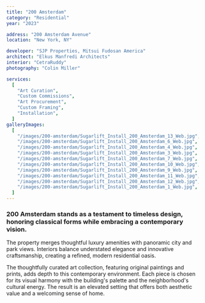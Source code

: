```yaml
---
title: "200 Amsterdam"
category: "Residential"
year: "2023"

address: "200 Amsterdam Avenue"
location: "New York, NY"

developer: "SJP Properties, Mitsui Fudosan America"
architect: "Elkus Manfredi Architects"
interior: "CetraRuddy"
photography: "Colin Miller"

services:
  [
    "Art Curation",
    "Custom Commissions",
    "Art Procurement",
    "Custom Framing",
    "Installation",
  ]
galleryImages:
  [
    "/images/200-amsterdam/Sugarlift_Install_200_Amsterdam_13_Web.jpg",
    "/images/200-amsterdam/Sugarlift_Install_200_Amsterdam_6_Web.jpg",
    "/images/200-amsterdam/Sugarlift_Install_200_Amsterdam_4_Web.jpg",
    "/images/200-amsterdam/Sugarlift_Install_200_Amsterdam_3_Web.jpg",
    "/images/200-amsterdam/Sugarlift_Install_200_Amsterdam_7_Web.jpg",
    "/images/200-amsterdam/Sugarlift_Install_200_Amsterdam_10_Web.jpg",
    "/images/200-amsterdam/Sugarlift_Install_200_Amsterdam_9_Web.jpg",
    "/images/200-amsterdam/Sugarlift_Install_200_Amsterdam_11_Web.jpg",
    "/images/200-amsterdam/Sugarlift_Install_200_Amsterdam_12_Web.jpg",
    "/images/200-amsterdam/Sugarlift_Install_200_Amsterdam_1_Web.jpg",
  ]
---
```


### 200 Amsterdam stands as a testament to timeless design, honoring classical forms while embracing a contemporary vision.

The property merges thoughtful luxury amenities with panoramic city and park views. Interiors balance understated elegance and innovative craftsmanship, creating a refined, modern residential oasis.

The thoughtfully curated art collection, featuring original paintings and prints, adds depth to this contemporary environment. Each piece is chosen for its visual harmony with the building's palette and the neighborhood's cultural energy. The result is an elevated setting that offers both aesthetic value and a welcoming sense of home.
